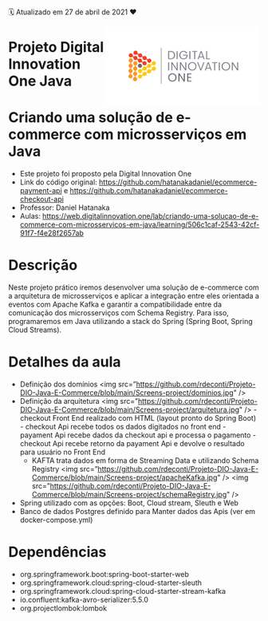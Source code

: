 :spiral_calendar: Atualizado em 27 de abril de 2021 :heart:

<img align="right" alt="GIF" height="160px" src="https://github.com/rdeconti/rdeconti-resources/blob/main/Digital%20Innovation%20One%20-%20Logotipo.png" />

# Projeto Digital Innovation One Java

# Criando uma solução de e-commerce com microsserviços em Java
- Este projeto foi proposto pela Digital Innovation One 
- Link do código original: https://github.com/hatanakadaniel/ecommerce-payment-api e https://github.com/hatanakadaniel/ecommerce-checkout-api
- Professor: Daniel Hatanaka
- Aulas: https://web.digitalinnovation.one/lab/criando-uma-solucao-de-e-commerce-com-microsservicos-em-java/learning/506c1caf-2543-42cf-91f7-f4e28f2657ab

# Descrição
Neste projeto prático iremos desenvolver uma solução de e-commerce com a arquitetura de microsserviços e aplicar a integração entre eles orientada a eventos com Apache Kafka e garantir a compatibilidade entre da comunicação dos microsserviços com Schema Registry. Para isso, programaremos em Java utilizando a stack do Spring (Spring Boot, Spring Cloud Streams).

# Detalhes da aula
- Definição dos domínios
    <img src=”https://github.com/rdeconti/Projeto-DIO-Java-E-Commerce/blob/main/Screens-project/dominios.jpg" />
- Definição da arquitetura
    <img src=”https://github.com/rdeconti/Projeto-DIO-Java-E-Commerce/blob/main/Screens-project/arquitetura.jpg" />
      - checkout Front End realizado com HTML (layout pronto do Spring Boot)
      - checkout Api recebe todos os dados digitados no front end
      - payament Api recebe dados da checkout api e processa o pagamento
      - checkout Api recebe retorno da payament Api e devolve o resultado para usuário no Front End
    - KAFTA trata dados em forma de Streaming Data e utilizando Schema Registry
      <img src=”https://github.com/rdeconti/Projeto-DIO-Java-E-Commerce/blob/main/Screens-project/apacheKafka.jpg" />
      <img src=”https://github.com/rdeconti/Projeto-DIO-Java-E-Commerce/blob/main/Screens-project/schemaRegistry.jpg" />
- Spring utilizado com as opções: Boot, Cloud stream, Sleuth e Web    
- Banco de dados Postgres definido para Manter dados das Apis (ver em docker-compose.yml)

# Dependências
- org.springframework.boot:spring-boot-starter-web
- org.springframework.cloud:spring-cloud-starter-sleuth
- org.springframework.cloud:spring-cloud-starter-stream-kafka
- io.confluent:kafka-avro-serializer:5.5.0
- org.projectlombok:lombok
